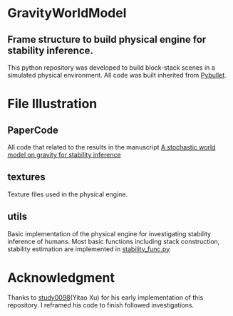 # GravityWorldModel

## Frame structure to build physical engine for stability inference.
This python repository was developed to build block-stack scenes in a simulated physical environment. All code was built inherited from [Pybullet](https://pybullet.org).

# File Illustration
## PaperCode
All code that related to the results in the manuscript [A stochastic world model on gravity for stability inference](https://www.biorxiv.org/content/10.1101/2022.12.30.522364v1)

## textures
Texture files used in the physical engine.

## utils
Basic implementation of the physical engine for investigating stability inference of humans.
Most basic functions including stack construction, stability estimation are implemented in [stability_func.py](https://github.com/helloTC/GravityWorldModel/blob/main/utils/stability_func.py)

# Acknowledgment
Thanks to [study0098](https://github.com/study0098)(Yitao Xu) for his early implementation of this repository. I reframed his code to finish followed investigations. 

